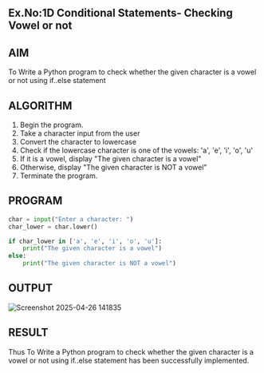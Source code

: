 ## Ex.No:1D Conditional Statements- Checking Vowel or not

## AIM  
To Write a Python program to check whether the given character is a vowel or not using if..else statement
## ALGORITHM  

1. Begin the program.  
2. Take a character input from the user
3. Convert the character to lowercase
4. Check if the lowercase character is one of the vowels: 'a', 'e', 'i', 'o', 'u'
5. If it is a vowel, display "The given character is a vowel"
6. Otherwise, display "The given character is NOT a vowel"
4. Terminate the program.

## PROGRAM
```python
char = input("Enter a character: ")
char_lower = char.lower()

if char_lower in ['a', 'e', 'i', 'o', 'u']:
    print("The given character is a vowel")
else:
    print("The given character is NOT a vowel")
```

## OUTPUT
![Screenshot 2025-04-26 141835](https://github.com/user-attachments/assets/16c4595d-a43f-4c94-9bb8-4d9637179f74)

## RESULT
Thus To Write a Python program to check whether the given character is a vowel or not using if..else statement has been successfully implemented.
